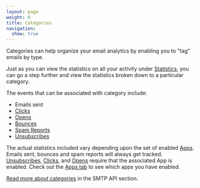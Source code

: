 ```yaml
---
layout: page
weight: 0
title: Categories
navigation:
  show: true
---
```


Categories can help organize your email analytics by enabling you to "tag" emails by type.

Just as you can view the statistics on all your activity under [Statistics]({{root_url}}/User_Guide/Delivery_Metrics/index.html), you can go a step further and view the statistics broken down to a particular category.

The events that can be associated with category include:

* Emails sent
* [Clicks]({{root_url}}/Glossary/clicks.html)
* [Opens]({{root_url}}/Glossary/opens.html)
* [Bounces]({{root_url}}/Glossary/bounces.html)
* [Spam Reports]({{root_url}}/Glossary/spam_reports.html)
* [Unsubscribes]({{root_url}}/User_Guide/Email_Deliverability/Subscription_Tracking/index.html)

The actual statistics included vary depending upon the set of enabled [Apps]({{root_url}}/User_Guide/Apps/index.html). Emails sent, bounces and spam reports will always get tracked. [Unsubscribes]({{root_url}}/User_Guide/Apps/subscription_tracking.html), [Clicks]({{root_url}}/User_Guide/Apps/click_tracking.html), and [Opens]({{root_url}}/User_Guide/Apps/open_tracking.html) require that the associated App is enabled. Check out the [Apps tab](https://sendgrid.com/app) to see which apps you have enabled.

[Read more about categories]({{root_url}}/API_Reference/SMTP_API/categories.html) in the SMTP API section.
